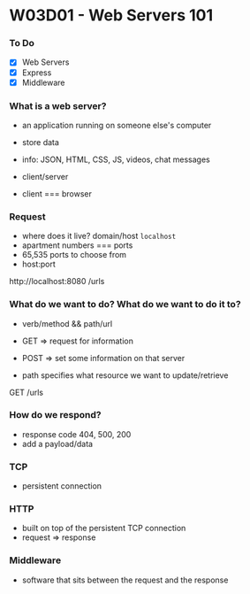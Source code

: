 # W03D01 - Web Servers 101

### To Do
- [x] Web Servers
- [x] Express
- [x] Middleware

### What is a web server?
* an application running on someone else's computer
* store data
* info: JSON, HTML, CSS, JS, videos, chat messages

* client/server
* client === browser

### Request
* where does it live? domain/host `localhost`
* apartment numbers === ports
* 65,535 ports to choose from
* host:port

http://localhost:8080   /urls

### What do we want to do? What do we want to do it to?
* verb/method && path/url
* GET => request for information
* POST => set some information on that server

* path specifies what resource we want to update/retrieve

GET /urls

### How do we respond?
* response code 404, 500, 200
* add a payload/data

### TCP
* persistent connection

### HTTP
* built on top of the persistent TCP connection
* request => response

### Middleware
* software that sits between the request and the response
